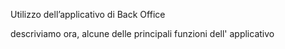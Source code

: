 Utilizzo dell’applicativo di Back Office

descriviamo ora, alcune delle principali funzioni dell' applicativo



